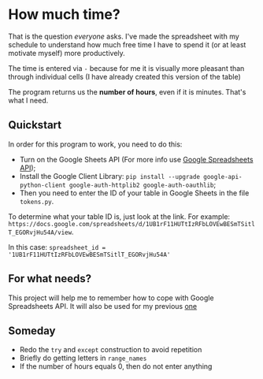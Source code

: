# How much time?
That is the question *everyone* asks. I've made the spreadsheet with my schedule to understand how much free time I have to spend it (or at least motivate myself) more productively.

The time is entered via ` - ` because for me it is visually more pleasant than through individual cells (I have already created this version of the table)

The program returns us the **number of hours**, even if it is minutes. That's what I need.

## Quickstart
In order for this program to work, you need to do this: 
- Turn on the Google Sheets API (For more info use [Google Spreadsheets API](https://developers.google.com/sheets/api/quickstart/python));
- Install the Google Client Library: `pip install --upgrade google-api-python-client google-auth-httplib2 google-auth-oauthlib`;
- Then you need to enter the ID of your table in Google Sheets in the file `tokens.py`.

To determine what your table ID is, just look at the link. For example: `https://docs.google.com/spreadsheets/d/1UB1rF11HUTtIzRFbLOVEwBESmTSitlT_EGORvjHu54A/view`. 

In this case: `spreadsheet_id = '1UB1rF11HUTtIzRFbLOVEwBESmTSitlT_EGORvjHu54A'`

## For what needs?
This project will help me to remember how to cope with Google Spreadsheets API. It will also be used for my previous [one](https://github.com/htmlprogrammist/auto-sudoku)

## Someday
- Redo the `try` and `except` construction to avoid repetition
- Briefly do getting letters in `range_names`
- If the number of hours equals 0, then do not enter anything

